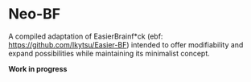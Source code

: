 # Neo-BF
A compiled adaptation of EasierBrainf*ck (ebf: https://github.com/Ikytsu/Easier-BF)  intended to offer modifiability and expand possibilities while maintaining its minimalist concept.

**Work in progress**
